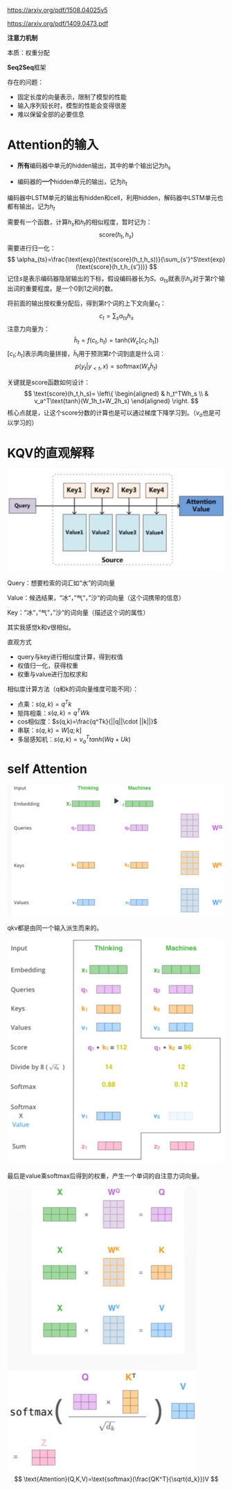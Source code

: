 https://arxiv.org/pdf/1508.04025v5

https://arxiv.org/pdf/1409.0473.pdf

**注意力机制**

本质：权重分配

**Seq2Seq**框架

存在的问题：

- 固定长度的向量表示，限制了模型的性能
- 输入序列较长时，模型的性能会变得很差
- 难以保留全部的必要信息

# Attention的输入

- **所有**编码器中单元的hidden输出，其中的单个输出记为$h_s$

- 编码器的**一个**hidden单元的输出，记为$h_t$

  

编码器中LSTM单元的输出有hidden和cell，利用hidden，解码器中LSTM单元也都有输出，记为$h_t$

需要有一个函数，计算$h_s$和$h_t$的相似程度，暂时记为：
$$
\text{score}(h_t,h_s)
$$
需要进行归一化：
$$
\alpha_{ts}=\frac{\text{exp}(\text{score}(h_t,h_s))}{\sum_{s'}^S\text{exp}(\text{score}(h_t,h_{s'}))}
$$
记住$s$是表示编码器隐层输出的下标，假设编码器长为$S$。$\alpha_{ts}$就表示$h_s$对于第$t$个输出词的重要程度。是一个0到1之间的数。

将前面的输出按权重分配后，得到第$t$个词的上下文向量$c_t$：
$$
c_t=\sum_s\alpha_{ts}h_s
$$
注意力向量为：
$$
\tilde{h}_t=f(c_t,h_t)=\text{tanh}(W_c[c_t;h_t])
$$
$[c_t;h_t]$表示两向量拼接，$\tilde{h}_t$用于预测第$t$个词到底是什么词：
$$
p(y_t|y_{\lt t},x)=\text{softmax}(W_s\tilde{h}_t)
$$


关键就是score函数如何设计：
$$
\text{score}(h_t,h_s)=
\left\{
  \begin{aligned}
   & h_t^TWh_s \\
   & v_a^T\text{tanh}(W_1h_t+W_2h_s)
  \end{aligned}
\right.
$$
核心点就是，让这个score分数的计算也是可以通过梯度下降学习到。（$v_a$也是可以学习的）



# KQV的直观解释

![image-20210102024919403](images/image-20210102024919403.png)

Query：想要检索的词汇如“水”的词向量

Value：候选结果，“冰“，”气“，”沙“的词向量（这个词携带的信息）

Key：“冰“，”气“，”沙“的词向量（描述这个词的属性）

其实我感觉k和v很相似。

直观方式

- query与key进行相似度计算，得到权值
- 权值归一化，获得权重
- 权重与value进行加权求和

相似度计算方法（q和k的词向量维度可能不同）：

- 点乘：$s(q,k)=q^Tk$
- 矩阵相乘：$s(q,k)=q^TWk$
- cos相似度：$s(q,k)=\frac{q^Tk}{||q||\cdot ||k||}$
- 串联：$s(q,k)=W[q;k]$
- 多层感知机：$s(q,k)=v^T_atanh(Wq+Uk)$

# self Attention

![](images/自注意力1.png)

qkv都是由同一个输入派生而来的。

![](images/自注意力2.png)

最后是value乘softmax后得到的权重，产生一个单词的自注意力词向量。

![image-20210102030938185](images/自注意力3.png)
$$
\text{Attention}(Q,K,V)=\text{softmax}(\frac{QK^T}{\sqrt{d_k}})V
$$

